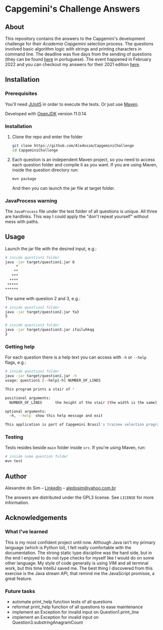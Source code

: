 # Capgemini's Challenge Answers

## About
This repository contains the answers to the Capgemini's development challenge for their _Academia Capgemini_ selection 
process. The questions involved basic algorithm logic with strings and printing characters in command line. The deadline
was five days from the sending of questions (they can be found 
[here](https://github.com/Aledosim/CapgeminiChallenge/raw/main/Desafio%20de%20programa%C3%A7%C3%A3o.pdf) in portuguese).
The event happened in February 2022 and you can checkout my answers for their 2021 edition 
[here](https://github.com/Aledosim/adreg).

## Installation
### Prerequisites
You'll need [JUnit5](https://junit.org/junit5/) in order to execute the tests. Or just use [Maven](https://maven.apache.org/).

Developed with [OpenJDK](https://openjdk.java.net/) version 11.0.14.

### Installation
1. Clone the repo and enter the folder
   ```sh
   git clone https://github.com/Aledosim/CapgeminiChallenge
   cd CapgeminiChallenge
   ```
2. Each question is an independent Maven project, so you need to access each question folder and compile it as you want.
If you are using Maven, inside the question directory run:
   ```sh
   mvn package
   ```
   And then you can launch the jar file at target folder.

### JavaProcess warning
The `JavaProcess` file under the test folder of all questions is unique. All
three are hardlinks. This way I could apply the "don't repeat yourself" 
without mess with paths.

## Usage
Launch the jar file with the desired input, e.g.:
   ```sh
   # inside question1 folder
   java -jar target/question1.jar 6
        *
       **
      ***
     ****
    *****
   ******
   ```

The same with question 2 and 3, e.g.:
   ```sh
   # inside question2 folder
   java -jar target/question2.jar Ya3
   3
   ```
   ```sh
   # inside question3 folder
   java -jar target/question3.jar ifailuhkqq
   3
   ```

### Getting help
For each question there is a help text you can access with `-h` or `--help` flags, e.g.:
   ```sh
   # inside question1 folder
   java -jar target/question1.jar -h
   usage: question1 [--help|-h] NUMBER_OF_LINES

   This program prints a stair of *

   positional arguments:
     NUMBER_OF_LINES      the height of the stair (the width is the same) 

   optional arguments:
     -h, --help  show this help message and exit

   This application is part of Capgemini Brasil's trainee selection program.
   ```

### Testing
Tests resides beside `main` folder inside `src`. If you're using Maven, run:
   ```sh
   # inside some question folder
   mvn test
   ```

## Author
Alexandre do Sim – [LinkedIn](https://www.linkedin.com/in/alexandre-do-sim/) – aledosim@yahoo.com.br

The answers are distributed under the GPL3 license. See `LICENSE` for more information.

## Acknowledgements
### What I've learned
This is my most confident project until now. Although Java isn't my primary language (which is Python lol), I felt really
comfortable with the documentation. The strong static type discipline was the hard side, but in the end I enjoyed to
do not type checks for myself like I would do on some other language. My style of code generally is using VIM and all terminal 
work, but this time IntelliJ saved me. The best thing I discovered from this exercise is the Java stream API, that remind me 
the JavaScript promisse, a great feature.

### Future tasks
* automate print_help function tests of all questions
* reformat print_help function of all questions to ease maintenance
* implement an Exception for invalid input on Question1.print_line
* implement an Exception for invalid input on Question3.substringAnagramCount
